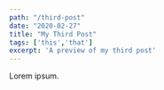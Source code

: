 ```yaml
---
path: "/third-post"
date: "2020-02-27"
title: "My Third Post"
tags: ['this','that']
excerpt: 'A preview of my third post'
---
```


Lorem ipsum.